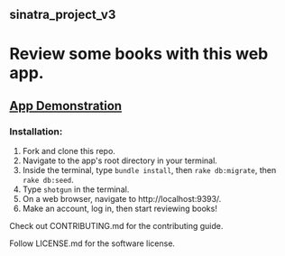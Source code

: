 ## sinatra_project_v3

# Review some books with this web app.

## [App Demonstration](https://www.youtube.com/watch?v=ePR79GlFnFI)
### Installation: 

1. Fork and clone this repo. 
2. Navigate to the app's root directory in your terminal. 
3. Inside the terminal, type ```bundle install```, then ```rake db:migrate```, then ```rake db:seed```.
4. Type ```shotgun``` in the terminal.
5. On a web browser, navigate to http://localhost:9393/. 
6. Make an account, log in, then start reviewing books!

Check out CONTRIBUTING.md for the contributing guide. 

Follow LICENSE.md for the software license. 
